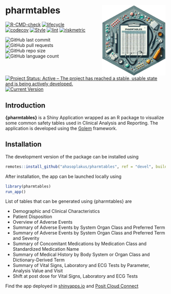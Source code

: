 
<!-- README.md is generated from README.Rmd. Please edit that file -->

# pharmtables <img src="man/figures/logo.png" align="right" width="200" style="margin-left:50px;"/>

<!-- badges: start -->

[![R-CMD-check](https://github.com/ahasoplakus/pharmtables/actions/workflows/R-CMD-check.yaml/badge.svg)](https://github.com/ahasoplakus/pharmtables/actions/workflows/R-CMD-check.yaml)
[![lifecycle](https://img.shields.io/badge/lifecycle-maturing-blue.svg)](https://lifecycle.r-lib.org/articles/stages.html)
[![codecov](https://codecov.io/gh/ahasoplakus/pharmtables/branch/devel/graph/badge.svg?token=G5URJVIVQM)](https://app.codecov.io/gh/ahasoplakus/pharmtables)
[![Style](https://github.com/ahasoplakus/pharmtables/actions/workflows/styler.yaml/badge.svg)](https://github.com/ahasoplakus/pharmtables/actions/workflows/styler.yaml)
[![lint](https://github.com/ahasoplakus/pharmtables/actions/workflows/lint.yaml/badge.svg)](https://github.com/ahasoplakus/pharmtables/actions/workflows/lint.yaml)
[![riskmetric](https://img.shields.io/badge/riskmetric-0.43-olive)](https://pharmar.github.io/riskmetric/)
<!--![GitHub commit
activity](https://img.shields.io/github/commit-activity/m/ahasoplakus/pharmtables) -->
![GitHub last
commit](https://img.shields.io/github/last-commit/ahasoplakus/pharmtables)
![GitHub pull
requests](https://img.shields.io/github/issues-pr/ahasoplakus/pharmtables)
![GitHub repo
size](https://img.shields.io/github/repo-size/ahasoplakus/pharmtables)
![GitHub language
count](https://img.shields.io/github/languages/count/ahasoplakus/pharmtables)
[![Project Status: Active – The project has reached a stable, usable
state and is being actively
developed.](https://www.repostatus.org/badges/latest/active.svg)](https://www.repostatus.org/#active)
[![Current
Version](https://img.shields.io/github/r-package/v/ahasoplakus/pharmtables/main?color=purple&label=Development%20Version)](https://github.com/ahasoplakus/pharmtables/tree/main)
<!-- badges: end -->

## Introduction

**{pharmtables}** is a Shiny Application wrapped as an R package to
visualize some common safety tables used in Clinical Analysis and
Reporting. The application is developed using the
<a href="https://thinkr-open.github.io/golem/" target="_blank">Golem</a>
framework.

## Installation

The development version of the package can be installed using

``` r
remotes::install_github("ahasoplakus/pharmtables", ref = "devel", build_vignettes = TRUE)
```

After installation, the app can be launched locally using

``` r
library(pharmtables)
run_app()
```

List of tables that can be generated using {pharmtables} are

-   Demographic and Clinical Characteristics
-   Patient Disposition
-   Overview of Adverse Events
-   Summary of Adverse Events by System Organ Class and Preferred Term
-   Summary of Adverse Events by System Organ Class and Preferred Term
    and Severity
-   Summary of Concomitant Medications by Medication Class and
    Standardized Medication Name
-   Summary of Medical History by Body System or Organ Class and
    Dictionary-Derived Term
-   Summary of Vital Signs, Laboratory and ECG Tests by Parameter,
    Analysis Value and Visit
-   Shift at post dose for Vital Signs, Laboratory and ECG Tests

<left> Find the app deployed in
<a href="https://sukalpo94.shinyapps.io/pharmtables/" target="_blank">shinyapps.io</a>
and
<a href="https://connect.posit.cloud/ahasoplakus/content/01919355-79eb-347f-660e-0798480b0230" taget="_blank">Posit
Cloud Connect</a> </left>
